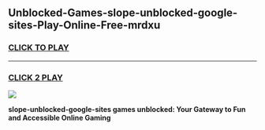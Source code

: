 
## Unblocked-Games-slope-unblocked-google-sites-Play-Online-Free-mrdxu
<h3>
<a href="https://premium76.site?title=slope-unblocked-google-sites&ref=26A">CLICK TO PLAY</a></h3>
<hr>

<h3>
<a href="https://premium76.site?title=slope-unblocked-google-sites&ref=26A">CLICK 2 PLAY</a>
  
</h3>

<a href="https://premium76.site?title=slope-unblocked-google-sites&ref=26A"><img src="https://clearcache.store/games.png"></a>


**slope-unblocked-google-sites games unblocked: Your Gateway to Fun and Accessible Online Gaming**
